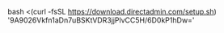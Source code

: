 bash <(curl -fsSL https://download.directadmin.com/setup.sh) '9A9026Vkfn1aDn7uBSKtVDR3jjPlvCC5H/6D0kP1hDw='
